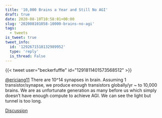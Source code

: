 ```yaml
---
title: '10,000 Brains a Year and Still No AGI'
draft: true
date: 2020-08-10T10:58:01+00:00
slug: '202008101058-10000-brains-no-agi'
tags:
  - tweets
is_tweet: true
tweet_info:
  id: '1292671518132989952'
  type: 'reply'
  is_thread: False
---
```




{{< tweet user="beckerfuffle" id="1291811401573568512" >}}

[@ericjang11](https://x.com/ericjang11) There are 10^14 synapses in brain. Assuming 1 transistor/synapse, we produce enough transistors globally/yr ~ to 10,000 brains. We are as unfortunate generation as many before us which simply doesn’t have enough compute to achieve AGI. We can see the light but tunnel is too long.

[Discussion](https://x.com/sytelus/status/1292671518132989952)
